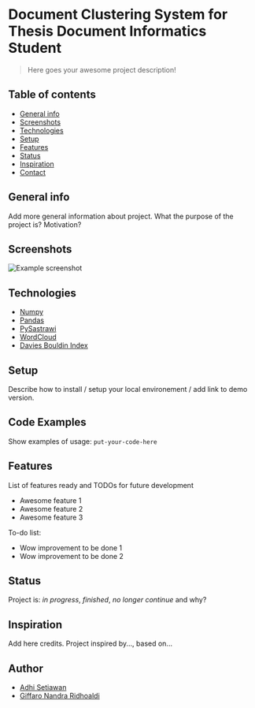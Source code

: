 # Document Clustering System for Thesis Document Informatics Student
> Here goes your awesome project description!

## Table of contents
* [General info](#general-info)
* [Screenshots](#screenshots)
* [Technologies](#technologies)
* [Setup](#setup)
* [Features](#features)
* [Status](#status)
* [Inspiration](#inspiration)
* [Contact](#contact)

## General info
Add more general information about project. What the purpose of the project is? Motivation?

## Screenshots
![Example screenshot](./img/Accuracy.png)

## Technologies
* <a href="https://numpy.org/">Numpy</a>
* <a href="https://pandas.pydata.org/">Pandas</a>
* <a href="https://pypi.org/project/PySastrawi/">PySastrawi</a>
* <a href="https://pypi.org/project/wordcloud/">WordCloud</a>
* <a href="https://scikit-learn.org/stable/modules/generated/sklearn.metrics.davies_bouldin_score.html">Davies Bouldin Index</a>

## Setup
Describe how to install / setup your local environement / add link to demo version.

## Code Examples
Show examples of usage:
`put-your-code-here`

## Features
List of features ready and TODOs for future development
* Awesome feature 1
* Awesome feature 2
* Awesome feature 3

To-do list:
* Wow improvement to be done 1
* Wow improvement to be done 2

## Status
Project is: _in progress_, _finished_, _no longer continue_ and why?

## Inspiration
Add here credits. Project inspired by..., based on...

## Author
* [Adhi Setiawan](https://www.linkedin.com/in/adhiisetiawan) 
* [Giffaro Nandra Ridhoaldi](https://www.linkedin.com/in/giffaro-nandra-ridhoaldi-0469b71b5/)
